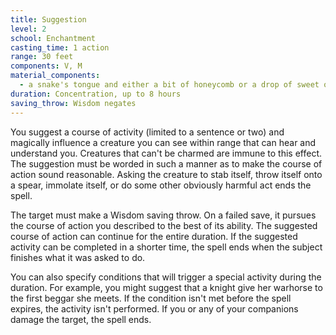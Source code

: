 ```yaml
---
title: Suggestion
level: 2
school: Enchantment
casting_time: 1 action
range: 30 feet
components: V, M
material_components:
  - a snake's tongue and either a bit of honeycomb or a drop of sweet oil
duration: Concentration, up to 8 hours
saving_throw: Wisdom negates
---
```


You suggest a course of activity (limited to a sentence or two) and magically influence a creature you can see within range that can hear and understand you. Creatures that can't be charmed are immune to this effect. The suggestion must be worded in such a manner as to make the course of action sound reasonable. Asking the creature to stab itself, throw itself onto a spear, immolate itself, or do some other obviously harmful act ends the spell.

The target must make a Wisdom saving throw. On a failed save, it pursues the course of action you described to the best of its ability. The suggested course of action can continue for the entire duration. If the suggested activity can be completed in a shorter time, the spell ends when the subject finishes what it was asked to do.

You can also specify conditions that will trigger a special activity during the duration. For example, you might suggest that a knight give her warhorse to the first beggar she meets. If the condition isn't met before the spell expires, the activity isn't performed.  If you or any of your companions damage the target, the spell ends.

